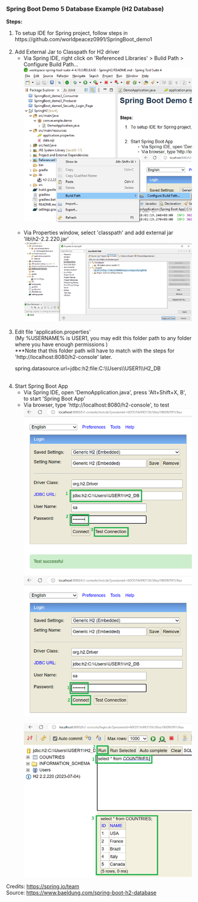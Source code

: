 

### Spring Boot Demo 5 Database Example (H2 Database)

**Steps:**
<ol>
<li>To setup IDE for Spring project, follow steps in https://github.com/worldpeacez0991/SpringBoot_demo1</li>

<br/>

<li>Add External Jar to Classpath for H2 driver
<ul>
<li>Via Spring IDE, right click on 'Referenced Libraries' > Bulid Path > Configure Build Path...</li>
<kbd><img src="Pic0A.PNG" width="500" /></kbd><br/><br/>
<li>Via Properties window, select 'classpath' and add external jar 'lib\h2-2.2.220.jar'</li>
<kbd><img src="Pic0B.PNG" width="500" /></kbd><br/>
</ul>
</li>

<br/>

<li>Edit file 'application.properties' 
<br/>(My %USERNAME% is USER1, you may edit this folder path to any folder where you have enough permissions )
<br/>***Note that this folder path will have to match with the steps for 'http://localhost:8080/h2-console' later.
<p>spring.datasource.url=jdbc:h2:file:C:\\Users\\USER1\\H2_DB</p>
</li>

<br/>

<li>Start Spring Boot App
<ul>
<li>Via Spring IDE, open 'DemoApplication.java', press 'Alt+Shift+X, B', to start 'Spring Boot App'</li>
<li>Via browser, type 'http://localhost:8080/h2-console', to test</li>
<kbd><img src="Pic1.PNG" width="500" /></kbd><br/>
<kbd><img src="Pic2.PNG" width="500" /></kbd><br/>



<kbd><img src="Pic3.PNG" width="500" /></kbd><br/>
</ul>
</li>
</ol>

Credits: https://spring.io/team<br/>
Source: https://www.baeldung.com/spring-boot-h2-database<br/>



